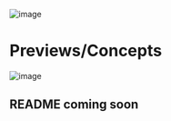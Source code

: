 ![image](https://user-images.githubusercontent.com/83473579/146566689-d283985e-6f36-4741-bd40-05d79042307e.png)

# Previews/Concepts
![image](https://user-images.githubusercontent.com/83473579/146421338-117ee67d-4548-4203-8044-65470fe3eb1e.png)

## README coming soon
